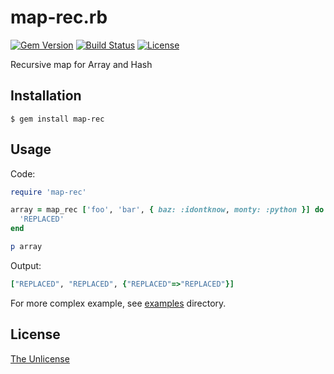# map-rec.rb

[![Gem Version](https://badge.fury.io/rb/map-rec.svg)](https://badge.fury.io/rb/map-rec)
[![Build Status](https://travis-ci.org/raviqqe/map-rec.rb.svg?branch=master)](https://travis-ci.org/raviqqe/map-rec.rb)
[![License](https://img.shields.io/badge/license-unlicense-lightgray.svg)](https://unlicense.org)

Recursive map for Array and Hash

## Installation

```
$ gem install map-rec
```

## Usage

Code:

```ruby
require 'map-rec'

array = map_rec ['foo', 'bar', { baz: :idontknow, monty: :python }] do
  'REPLACED'
end

p array
```

Output:

```ruby
["REPLACED", "REPLACED", {"REPLACED"=>"REPLACED"}]
```

For more complex example, see [examples](examples) directory.

## License

[The Unlicense](https://unlicense.org)
